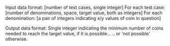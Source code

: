 Input data format:
[number of test cases, single integer]
For each test case:
[number of denominations, space, target value, both as integers]
For each denomination:
[a pair of integers indicating x/y values of coin in question]

Output data format:
Single integer indicating the minimum number of coins needed to reach the target value, if it is possible...
.. or 'not possible' otherwise.

